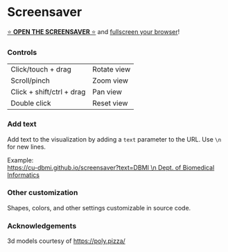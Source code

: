 # Screensaver

[⭐️ **OPEN THE SCREENSAVER** ⭐️](https://cu-dbmi.github.io/screensaver) and [fullscreen your browser](https://www.google.com/search?q=how+to+fullscreen+my+browser)!

### Controls

|                           |             |
|---------------------------|-------------|
| Click/touch + drag        | Rotate view |
| Scroll/pinch              | Zoom view   |
| Click + shift/ctrl + drag | Pan view    |
| Double click              | Reset view  |

### Add text

Add text to the visualization by adding a `text` parameter to the URL.
Use `\n` for new lines.

Example:  
[https://cu-dbmi.github.io/screensaver?text=DBMI \n Dept. of Biomedical Informatics](https://cu-dbmi.github.io/screensaver/?text=DBMI%20\n%20Dept.%20of%20Biomedical%20Informatics)

### Other customization

Shapes, colors, and other settings customizable in source code.

### Acknowledgements

3d models courtesy of https://poly.pizza/
